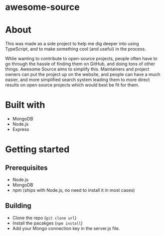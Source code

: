 # awesome-source

# About

This was made as a side project to help me dig deeper into using TypeScript, and to make something cool (and useful) in the process.

Whlie wanting to contribute to open-source projects, people often have to go through the hassle of finding them on GitHub, and doing tons of other things. Awesome Source aims to simplify this. Maintainers and project owners can put the project up on the website, and people can have a much easier, and more simplified search system leading them to more direct results on open source projects which would best be fit for them.

# Built with

 - MongoDB
 - Node.js
 - Express
 
# Getting started

## Prerequisites

 - Node.js
 - MongoDB
 - npm (ships with Node.js, no need to install it in most cases)
 
## Building

 - Clone the repo (`git clone url`)
 - Install the pacakges (`npm install`)
 - Add your Mongo connection key in the server.js file.
